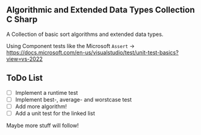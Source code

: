 ## Algorithmic and Extended Data Types Collection C Sharp
A Collection of basic sort algorithms and extended data types.

Using Component tests like the Microsoft `Assert` -> https://docs.microsoft.com/en-us/visualstudio/test/unit-test-basics?view=vs-2022

## ToDo List
- [ ] Implement a runtime test
- [ ] Implement best-, average- and worstcase test
- [ ] Add more algorithm!
- [ ] Add a unit test for the linked list

Maybe more stuff will follow!